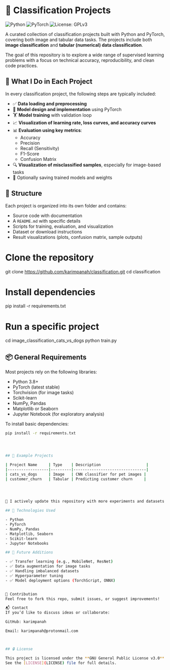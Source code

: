 # 🧠 Classification Projects

![Python](https://img.shields.io/badge/python-3.8%2B-blue)
![PyTorch](https://img.shields.io/badge/pytorch-latest-red)
![License: GPLv3](https://img.shields.io/badge/License-GPLv3-blue)



A curated collection of classification projects built with Python and PyTorch, covering both image and tabular data tasks. The projects include both **image classification** and **tabular (numerical) data classification**.

The goal of this repository is to explore a wide range of supervised learning problems with a focus on technical accuracy, reproducibility, and clean code practices.


## 📌 What I Do in Each Project

In every classification project, the following steps are typically included:

- ✅ **Data loading and preprocessing**
- 🧠 **Model design and implementation** using PyTorch
- 🏋️ **Model training** with validation loop
- 📈 **Visualization of learning rate, loss curves, and accuracy curves**
- 📊 **Evaluation using key metrics**:
  - Accuracy
  - Precision
  - Recall (Sensitivity)
  - F1-Score
  - Confusion Matrix
- 🔍 **Visualization of misclassified samples**, especially for image-based tasks
- 💾 Optionally saving trained models and weights

## 📁 Structure

Each project is organized into its own folder and contains:
- Source code with documentation
- A `README.md` with specific details
- Scripts for training, evaluation, and visualization
- Dataset or download instructions
- Result visualizations (plots, confusion matrix, sample outputs)

# Clone the repository
git clone https://github.com/karimpanah/classification.git
cd classification

# Install dependencies
pip install -r requirements.txt


# Run a specific project
cd image_classification_cats_vs_dogs
python train.py


## 📦 General Requirements

Most projects rely on the following libraries:

- Python 3.8+
- PyTorch (latest stable)
- Torchvision (for image tasks)
- Scikit-learn
- NumPy, Pandas
- Matplotlib or Seaborn
- Jupyter Notebook (for exploratory analysis)

To install basic dependencies:

```bash
pip install -r requirements.txt




## 📂 Example Projects

| Project Name     | Type    | Description                    |
|------------------|---------|--------------------------------|
| cats_vs_dogs     | Image   | CNN classifier for pet images |
| customer_churn   | Tabular | Predicting customer churn     |




📌 I actively update this repository with more experiments and datasets.

## 🧪 Technologies Used

- Python
- PyTorch
- NumPy, Pandas
- Matplotlib, Seaborn
- Scikit-learn
- Jupyter Notebooks

## 🔮 Future Additions

- ✅ Transfer learning (e.g., MobileNet, ResNet)
- ✅ Data augmentation for image tasks
- ✅ Handling imbalanced datasets
- ✅ Hyperparameter tuning
- ✅ Model deployment options (TorchScript, ONNX)


🤝 Contribution
Feel free to fork this repo, submit issues, or suggest improvements!

📬 Contact
If you’d like to discuss ideas or collaborate:

GitHub: karimpanah

Email: karimpanah@protonmail.com



## 🔒 License

This project is licensed under the **GNU General Public License v3.0**.  
See the [LICENSE](LICENSE) file for full details.
